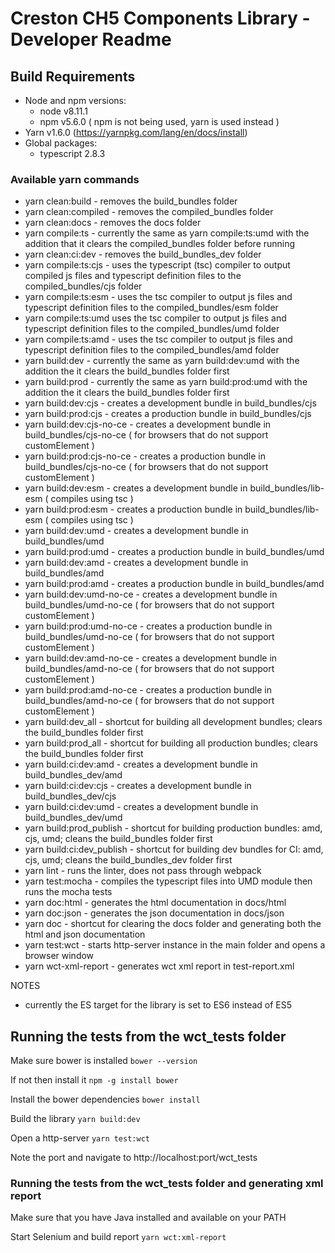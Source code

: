 # Creston CH5 Components Library - Developer Readme
 
## Build Requirements

- Node and npm versions:
    - node v8.11.1 
    - npm v5.6.0  ( npm is not being used, yarn is used instead )
- Yarn v1.6.0 (https://yarnpkg.com/lang/en/docs/install)
- Global packages:
    - typescript 2.8.3
    
### Available yarn commands

- yarn clean:build - removes the build_bundles folder
- yarn clean:compiled - removes the compiled_bundles folder
- yarn clean:docs - removes the docs folder
- yarn compile:ts - currently the same as yarn compile:ts:umd with the addition that it clears the compiled_bundles folder
 before running
- yarn clean:ci:dev - removes the build_bundles_dev folder
- yarn compile:ts:cjs - uses the typescript (tsc) compiler to output compiled js files and typescript definition files to
the compiled_bundles/cjs folder
- yarn compile:ts:esm - uses the tsc compiler to output js files and typescript definition 
files to the compiled_bundles/esm folder 
- yarn compile:ts:umd  uses the tsc compiler to output js files and typescript definition 
files to the compiled_bundles/umd folder 
- yarn compile:ts:amd - uses the tsc compiler to output js files and typescript definition 
files to the compiled_bundles/amd folder 
- yarn build:dev - currently the same as yarn build:dev:umd with the addition the it clears the build_bundles folder first
- yarn build:prod - currently the same as yarn build:prod:umd with the addition the it clears the build_bundles folder first
- yarn build:dev:cjs - creates a development bundle in build_bundles/cjs
- yarn build:prod:cjs - creates a production bundle in build_bundles/cjs
- yarn build:dev:cjs-no-ce - creates a development bundle in build_bundles/cjs-no-ce ( for browsers that do not support customElement )
- yarn build:prod:cjs-no-ce - creates a production bundle in build_bundles/cjs-no-ce ( for browsers that do not support customElement )
- yarn build:dev:esm - creates a development bundle in build_bundles/lib-esm ( compiles using tsc )
- yarn build:prod:esm - creates a production bundle in build_bundles/lib-esm ( compiles using tsc )
- yarn build:dev:umd - creates a development bundle in build_bundles/umd
- yarn build:prod:umd - creates a production bundle in build_bundles/umd
- yarn build:dev:amd - creates a development bundle in build_bundles/amd
- yarn build:prod:amd - creates a production bundle in build_bundles/amd
- yarn build:dev:umd-no-ce - creates a development bundle in build_bundles/umd-no-ce ( for browsers that do not support customElement )
- yarn build:prod:umd-no-ce - creates a production bundle in build_bundles/umd-no-ce ( for browsers that do not support customElement )
- yarn build:dev:amd-no-ce - creates a development bundle in build_bundles/amd-no-ce ( for browsers that do not support customElement )
- yarn build:prod:amd-no-ce - creates a production bundle in build_bundles/amd-no-ce ( for browsers that do not support customElement )
- yarn build:dev_all - shortcut for building all development bundles; clears the build_bundles folder first
- yarn build:prod_all - shortcut for building all production bundles; clears the build_bundles folder first
- yarn build:ci:dev:amd - creates a development bundle in build_bundles_dev/amd
- yarn build:ci:dev:cjs - creates a development bundle in build_bundles_dev/cjs
- yarn build:ci:dev:umd - creates a development bundle in build_bundles_dev/umd
- yarn build:prod_publish - shortcut for building production bundles: amd, cjs, umd; cleans the build_bundles folder first
- yarn build:ci:dev_publish - shortcut for building dev bundles for CI: amd, cjs, umd; cleans the build_bundles_dev folder first
- yarn lint -  runs the linter, does not pass through webpack
- yarn test:mocha - compiles the typescript files into UMD module then runs the mocha tests
- yarn doc:html - generates the html documentation in docs/html
- yarn doc:json - generates the json documentation in docs/json
- yarn doc - shortcut for clearing the docs folder and generating both the html and json documentation
- yarn test:wct - starts http-server instance in the main folder and opens a browser window 
- yarn wct-xml-report - generates wct xml report in test-report.xml

NOTES
- currently the ES target for the library is set to ES6 instead of ES5 


## Running the tests from the wct_tests folder

Make sure bower is installed 
```bower --version```

If not then install it 
```npm -g install bower```

Install the bower dependencies
```bower install```

Build the library
```yarn build:dev```

Open a http-server
```yarn test:wct```

Note the port and navigate to http://localhost:port/wct_tests

### Running the tests from the wct_tests folder and generating xml report

Make sure that you have Java installed and available on your PATH

Start Selenium and build report
```yarn wct:xml-report```
